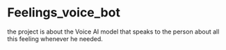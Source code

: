 # Feelings_voice_bot
the project is about the Voice AI model that speaks to the person about all this feeling whenever he needed.
